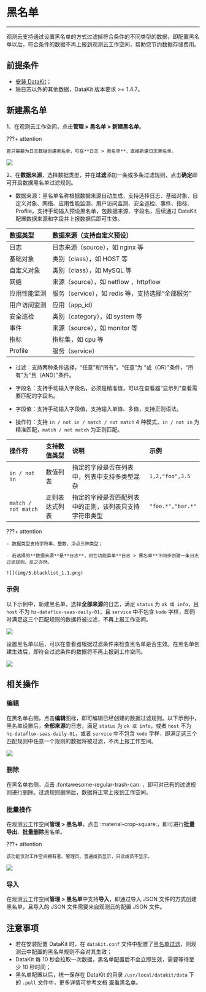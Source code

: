 # 黑名单
---

观测云支持通过设置黑名单的方式过滤掉符合条件的不同类型的数据，即配置黑名单以后，符合条件的数据不再上报到观测云工作空间，帮助您节约数据存储费用。

## 前提条件

- [安装 DataKit](../datakit/datakit-install.md)；    
- 除日志以外的其他数据，DataKit 版本要求 >= 1.4.7。

## 新建黑名单

1、在观测云工作空间，点击**管理 > 黑名单 > 新建黑名单**。

???+ attention

    若只需要为日志数据创建黑名单，可在**日志 > 黑名单**，直接新建日志黑名单。

![](img/5.blacklist_1.png)

2、在**数据来源**，选择数据类型，并在**过滤**添加一条或多条过滤规则，点击**确定**即可开启数据黑名单过滤规则。

- 数据来源：黑名单名称根据数据来源自动生成，支持选择日志、基础对象、自定义对象、网络、应用性能监测、用户访问监测、安全巡检、事件、指标、Profile，支持手动输入预设黑名单，包数据来源、字段名，后续通过 DataKit 配置数据来源和字段并上报数据后即可生效。

| 数据类型     | 数据来源（支持自定义预设）                       |
| :----------- | :----------------------------------------------- |
| 日志         | 日志来源（source），如 nginx 等                  |
| 基础对象     | 类别（class），如 HOST 等                        |
| 自定义对象   | 类别（class），如 MySQL 等                       |
| 网络         | 来源（source），如 netflow ，httpflow            |
| 应用性能监测 | 服务（service），如 redis 等，支持选择“全部服务” |
| 用户访问监测 | 应用（app_id）                                   |
| 安全巡检     | 类别（category），如 system 等                   |
| 事件         | 来源（source），如 monitor 等                    |
| 指标         | 指标集，如 cpu 等                                |
| Profile      | 服务（service）                                  |

- 过滤：支持两种条件选择，“任意”和“所有”。“任意”为 “或（OR）”条件，“所有”为“且（AND）”条件。

- 字段名：支持手动输入字段名，必须是精准值，可以在查看器“显示列”查看需要匹配的字段名。

- 字段值：支持手动输入字段值，支持输入单值、多值，支持正则语法。

- 操作符：支持 `in / not in / match / not match` 4 种模式，`in / not in` 为精准匹配，`match / not match` 为正则匹配。

| 操作符              | 支持数值类型   | 说明                                                   | 示例              |
| :------------------ | :------------- | :----------------------------------------------------- | :---------------- |
| `in / not in`       | 数值列表       | 指定的字段是否在列表中，列表中支持多类型混杂           | `1,2,"foo",3.5`   |
| `match / not match` | 正则表达式列表 | 指定的字段是否匹配列表中的正则，该列表只支持字符串类型 | `"foo.*","bar.*"` |

???+ attention

    - 数据类型支持字符串、整数、浮点三种类型；  

    - 若选择的**数据来源**是**日志**，则在功能菜单**日志 > 黑名单**下同步创建一条日志过滤规则，反之亦然。

    ![](img/5.blacklist_1.1.png)


### 示例

以下示例中，新建黑名单，选择**全部来源**的日志，满足 `status` 为 `ok 或 info`，且 `host` 不为 `hz-dataflux-saas-daily-01`，且 `service` 中不包含 `kodo` 字样，即同时满足这三个匹配规则的数据将被过滤，不再上报工作空间。

![](img/5.blacklist_2.png)

设置黑名单以后，可以在查看器根据过滤条件来检查黑名单是否生效。在黑名单创建生效后，即符合过滤条件的数据将不再上报到工作空间。

![](img/5.blacklist_4.png)

## 相关操作

### 编辑

在黑名单右侧，点击**编辑**图标，即可编辑已经创建的数据过滤规则。以下示例中，黑名单设置后，**全部来源**的日志，满足 `status` 为 `ok 或 info`，或者 `host` 不为 `hz-dataflux-saas-daily-01`，或者 `service` 中不包含 `kodo` 字样，即满足这三个匹配规则中任意一个规则的数据将被过滤，不再上报工作空间。

![](img/5.blacklist_3.png)

### 删除

在黑名单右侧，点击 :fontawesome-regular-trash-can: ，即可对已有的过滤规则进行删除。过滤规则删除后，数据将正常上报到工作空间。


### 批量操作

在观测云工作空间**管理 > 黑名单**，点击 :material-crop-square:，即可进行**批量导出**、**批量删除**黑名单。


???+ attention

    该功能仅对工作空间拥有者、管理员、普通成员显示，只读成员不显示。

![](img/3.black_1.gif)

### 导入

在观测云工作空间**管理 > 黑名单**中支持**导入**，即通过导入 JSON 文件的方式创建黑名单，且导入的 JSON 文件需要来自观测云的配置 JSON 文件。

## 注意事项

- 若在安装配置 DataKit 时，在 `datakit.conf` 文件中配置了[黑名单过滤](../datakit/datakit-filter.md#manual)，则观测云中配置的黑名单规则不会对其生效；   
- DataKit 每 10 秒会拉取一次数据，黑名单配置后不会立即生效，需要等待至少 10 秒时间；
- 黑名单配置以后，统一保存在 DataKit 的目录 `/usr/local/datakit/data` 下的 `.pull` 文件中，更多详情可参考文档 [查看黑名单](../datakit/dca.md)。
